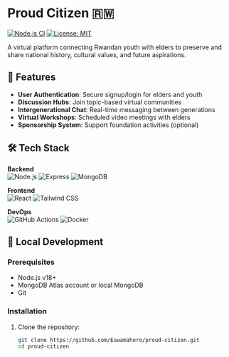 # Proud Citizen 🇷🇼

[![Node.js CI](https://github.com/your-username/proud-citizen/actions/workflows/ci.yml/badge.svg)](https://github.com/your-username/proud-citizen/actions)
[![License: MIT](https://img.shields.io/badge/License-MIT-yellow.svg)](https://opensource.org/licenses/MIT)

A virtual platform connecting Rwandan youth with elders to preserve and share national history, cultural values, and future aspirations.

## 🌟 Features

- **User Authentication**: Secure signup/login for elders and youth
- **Discussion Hubs**: Join topic-based virtual communities
- **Intergenerational Chat**: Real-time messaging between generations
- **Virtual Workshops**: Scheduled video meetings with elders
- **Sponsorship System**: Support foundation activities (optional)

## 🛠️ Tech Stack

**Backend**  
![Node.js](https://img.shields.io/badge/Node.js-43853D?logo=node.js&logoColor=white)
![Express](https://img.shields.io/badge/Express-000000?logo=express&logoColor=white)
![MongoDB](https://img.shields.io/badge/MongoDB-4EA94B?logo=mongodb&logoColor=white)

**Frontend**  
![React](https://img.shields.io/badge/React-20232A?logo=react&logoColor=61DAFB)
![Tailwind CSS](https://img.shields.io/badge/Tailwind_CSS-38B2AC?logo=tailwind-css&logoColor=white)

**DevOps**  
![GitHub Actions](https://img.shields.io/badge/GitHub_Actions-2088FF?logo=github-actions&logoColor=white)
![Docker](https://img.shields.io/badge/Docker-2496ED?logo=docker&logoColor=white)

## 🚀 Local Development

### Prerequisites
- Node.js v18+
- MongoDB Atlas account or local MongoDB
- Git

### Installation
1. Clone the repository:
   ```bash
   git clone https://github.com/Euwamahoro/proud-citizen.git
   cd proud-citizen